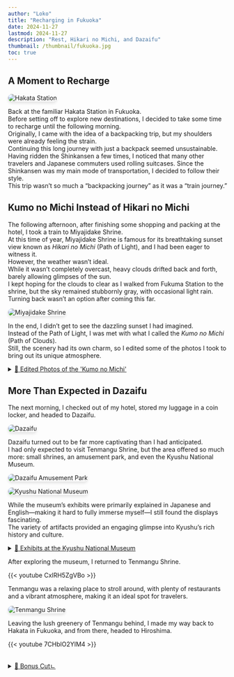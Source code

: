 ```yaml
---
author: "Loko"
title: "Recharging in Fukuoka"
date: 2024-11-27
lastmod: 2024-11-27
description: "Rest, Hikari no Michi, and Dazaifu"
thumbnail: /thumbnail/fukuoka.jpg
toc: true
---
```


## A Moment to Recharge

![Hakata Station](/jr-travel/fukuoka-1.jpg)

Back at the familiar Hakata Station in Fukuoka.  
Before setting off to explore new destinations, I decided to take some time to recharge until the following morning.  
Originally, I came with the idea of a backpacking trip, but my shoulders were already feeling the strain.  
Continuing this long journey with just a backpack seemed unsustainable.  
Having ridden the Shinkansen a few times, I noticed that many other travelers and Japanese commuters used rolling suitcases. Since the Shinkansen was my main mode of transportation, I decided to follow their style.  
This trip wasn’t so much a “backpacking journey” as it was a “train journey.”

## Kumo no Michi Instead of Hikari no Michi

The following afternoon, after finishing some shopping and packing at the hotel, I took a train to Miyajidake Shrine.  
At this time of year, Miyajidake Shrine is famous for its breathtaking sunset view known as *Hikari no Michi* (Path of Light), and I had been eager to witness it.  
However, the weather wasn’t ideal.  
While it wasn’t completely overcast, heavy clouds drifted back and forth, barely allowing glimpses of the sun.  
I kept hoping for the clouds to clear as I walked from Fukuma Station to the shrine, but the sky remained stubbornly gray, with occasional light rain.  
Turning back wasn’t an option after coming this far.

![Miyajidake Shrine](/jr-travel/fukuoka-2.jpg)

In the end, I didn’t get to see the dazzling sunset I had imagined.  
Instead of the Path of Light, I was met with what I called the *Kumo no Michi* (Path of Clouds).  
Still, the scenery had its own charm, so I edited some of the photos I took to bring out its unique atmosphere.

<details>
  <summary class="summary-underline">📸 Edited Photos of the 'Kumo no Michi'</summary>
  <div class="photo-grid">
    <img src="/jr-travel/fukuoka-3.jpg" alt="Kumo no Michi 1">
    <img src="/jr-travel/fukuoka-4.jpg" alt="Kumo no Michi 2">
    <img src="/jr-travel/fukuoka-5.jpg" alt="Kumo no Michi 3">
    <img src="/jr-travel/fukuoka-6.jpg" alt="Kumo no Michi 4">
  </div>
</details>

## More Than Expected in Dazaifu

The next morning, I checked out of my hotel, stored my luggage in a coin locker, and headed to Dazaifu.

![Dazaifu](/jr-travel/fukuoka-7.jpg)

Dazaifu turned out to be far more captivating than I had anticipated.  
I had only expected to visit Tenmangu Shrine, but the area offered so much more: small shrines, an amusement park, and even the Kyushu National Museum.

![Dazaifu Amusement Park](/jr-travel/fukuoka-8.jpg)

![Kyushu National Museum](/jr-travel/fukuoka-9.jpg)

While the museum’s exhibits were primarily explained in Japanese and English—making it hard to fully immerse myself—I still found the displays fascinating.  
The variety of artifacts provided an engaging glimpse into Kyushu’s rich history and culture.

<details>
  <summary class="summary-underline">📸 Exhibits at the Kyushu National Museum</summary>
  <div>
    <img src="/jr-travel/fukuoka-10.jpg" alt="Exhibit 1">
    <img src="/jr-travel/fukuoka-11.jpg" alt="Exhibit 2">
    <img src="/jr-travel/fukuoka-12.jpg" alt="Exhibit 3">
  </div>
</details>

After exploring the museum, I returned to Tenmangu Shrine.

{{< youtube CxlRH5ZgVBo >}}

Tenmangu was a relaxing place to stroll around, with plenty of restaurants and a vibrant atmosphere, making it an ideal spot for travelers.

![Tenmangu Shrine](/jr-travel/fukuoka-13.jpg)

Leaving the lush greenery of Tenmangu behind, I made my way back to Hakata in Fukuoka, and from there, headed to Hiroshima.

{{< youtube 7CHblO2YIM4 >}}

<br>

<details>
  <summary class="summary-underline">📸 Bonus Cutㄴ</summary>
  <div>
    <img src="/jr-travel/fukuoka-14.jpg" alt="Tenjin Hormone Meal">
    <span>A satisfying meal at Tenjin Hormone.</span>
    <img src="/jr-travel/fukuoka-15.jpg" alt="An Intriguing Painting">
    <span>A fascinating painting that feels like a blend of tradition and anime.</span>
    <img src="/jr-travel/fukuoka-16.jpg" alt="Tenmangu Cat">
    <span>A friendly cat I met at Tenmangu Shrine.</span>
  </div>
</details>

<style>
  img {
    border-radius: 10px;
    box-shadow: 0 4px 6px rgba(0, 0, 0, 0.1);
    transition: transform 0.2s ease, box-shadow 0.2s ease;
  }

  img:hover {
    transform: scale(1.05);
    box-shadow: 0 8px 12px rgba(0, 0, 0, 0.2);
  }

  .photo-grid {
    display: grid;
    grid-template-columns: repeat(2, 1fr);
    gap: 10px;
  }
  .photo-grid img {
    width: 100%;
  }

  .summary-underline {
    text-decoration: underline;
  }
</style>
